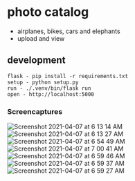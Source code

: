 #  photo catalog

* airplanes, bikes, cars and elephants
* upload and view

## development

```
flask - pip install -r requirements.txt
setup - python setup.py
run - ./.venv/bin/flask run
open - http://localhost:5000
```

### Screencaptures

![Screenshot 2021-04-07 at 6 13 14 AM](https://user-images.githubusercontent.com/80514590/113797872-b5ab5280-976f-11eb-8149-ced64ec72829.png)
![Screenshot 2021-04-07 at 6 13 27 AM](https://user-images.githubusercontent.com/80514590/113797880-b80dac80-976f-11eb-804f-9859e1fad2ac.png)
![Screenshot 2021-04-07 at 6 54 49 AM](https://user-images.githubusercontent.com/80514590/113797882-b80dac80-976f-11eb-9089-c27330fa3945.png)
![Screenshot 2021-04-07 at 7 00 41 AM](https://user-images.githubusercontent.com/80514590/113797885-b8a64300-976f-11eb-902a-8c6d36fb9056.png)
![Screenshot 2021-04-07 at 6 59 46 AM](https://user-images.githubusercontent.com/80514590/113797886-b93ed980-976f-11eb-8b7f-58f3ac587b08.png)
![Screenshot 2021-04-07 at 6 59 37 AM](https://user-images.githubusercontent.com/80514590/113797888-b9d77000-976f-11eb-93af-14d6f991e45b.png)
![Screenshot 2021-04-07 at 6 59 27 AM](https://user-images.githubusercontent.com/80514590/113797890-b9d77000-976f-11eb-9778-fc0473f97b35.png)
